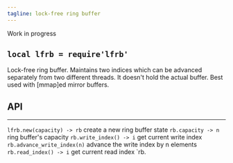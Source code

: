 ```yaml
---
tagline: lock-free ring buffer
---
```


<warn>Work in progress</warn>

## `local lfrb = require'lfrb'`

Lock-free ring buffer. Maintains two indices which can be advanced
separately from two different threads. It doesn't hold the actual buffer.
Best used with [mmap]ed mirror buffers.

## API

------------------------------ -----------------------------------------------
`lfrb.new(capacity) -> rb`      create a new ring buffer state
`rb.capacity -> n`              ring buffer's capacity
`rb.write_index() -> i`         get current write index
`rb.advance_write_index(n)`     advance the write index by n elements
`rb.read_index() -> i`          get current read index
`rb.
